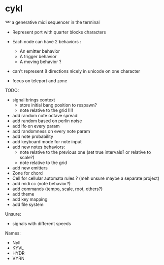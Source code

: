 # cykl
:loop: a generative midi sequencer in the terminal

 - Represent port with quarter blocks characters
 - Each node can have 2 behaviors :
 	- An emitter behavior
 	- A trigger behavior
 	- A moving behavior ?

- can't represent 8 directions nicely in unicode on one character
 - focus on teleport and zone

TODO:
 - signal brings context
   - store initial bang position to respawn?
   - note relative to the grid !!!!
 - add random note octave spread
 - add random based on perlin noise
 - add lfo on every param
 - add randomness on every note param
 - add note probability
 - add keyboard mode for note input
 - add new notes behaviors:
   - note relative to the previous one (set true intervals? or relative to scale?)
   - note relative to the grid
 - add new emitters
  - Zone for chord
  - Cell for cellular automata rules ? (meh unsure maybe a separate project)
 - add midi cc (note behavior?)
 - add commands (tempo, scale, root, others?)
 - add theme
 - add key mapping
 - add file system

Unsure:
 - signals with different speeds

Names:
  - Nyll
  - KYVL
  - HYDR
  - VYRN
